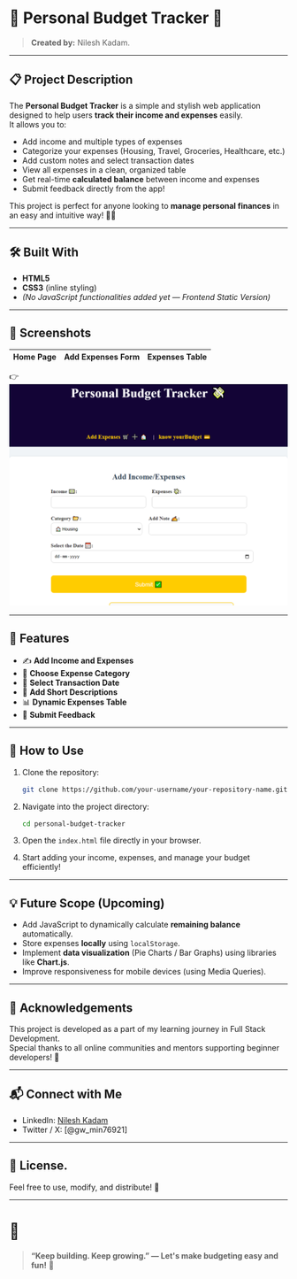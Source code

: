 
# 📒 Personal Budget Tracker 💸

> **Created by:** Nilesh Kadam.

---

## 📋 Project Description

The **Personal Budget Tracker** is a simple and stylish web application designed to help users **track their income and expenses** easily.  
It allows you to:

- Add income and multiple types of expenses
- Categorize your expenses (Housing, Travel, Groceries, Healthcare, etc.)
- Add custom notes and select transaction dates
- View all expenses in a clean, organized table
- Get real-time **calculated balance** between income and expenses
- Submit feedback directly from the app!

This project is perfect for anyone looking to **manage personal finances** in an easy and intuitive way! 🧾✨

---

## 🛠️ Built With

- **HTML5**
- **CSS3** (inline styling)
- *(No JavaScript functionalities added yet — Frontend Static Version)*

---

## 📸 Screenshots

| Home Page | Add Expenses Form | Expenses Table |
|:---------:|:-----------------:|:--------------:|
👉 ![image alt](https://github.com/Nilesh-KKadam/Personal-Budget-Tracker/blob/4f9fe684271cfa81df8095b5620a348187abe3a7/Personal%20budget%20tracker.png)

---

## 🎯 Features

- ✍️ **Add Income and Expenses**
- 📂 **Choose Expense Category**
- 📅 **Select Transaction Date**
- 📝 **Add Short Descriptions**
- 📊 **Dynamic Expenses Table**
- 💬 **Submit Feedback**

---

## 🚀 How to Use

1. Clone the repository:
   ```bash
   git clone https://github.com/your-username/your-repository-name.git
   ```

2. Navigate into the project directory:
   ```bash
   cd personal-budget-tracker
   ```

3. Open the `index.html` file directly in your browser.

4. Start adding your income, expenses, and manage your budget efficiently!

---

## 💡 Future Scope (Upcoming)

- Add JavaScript to dynamically calculate **remaining balance** automatically.
- Store expenses **locally** using `localStorage`.
- Implement **data visualization** (Pie Charts / Bar Graphs) using libraries like **Chart.js**.
- Improve responsiveness for mobile devices (using Media Queries).

---

## 🙏 Acknowledgements

This project is developed as a part of my learning journey in Full Stack Development.  
Special thanks to all online communities and mentors supporting beginner developers! 💖

---

## 📬 Connect with Me

- LinkedIn: [Nilesh Kadam](www.linkedin.com/in/nilesh-kadam-07830522)
- Twitter / X: [@gw_min76921]

---

## 📜 License.  
Feel free to use, modify, and distribute! 🚀

---

# 🏁

> **“Keep building. Keep growing.” — Let's make budgeting easy and fun!** 🎉
